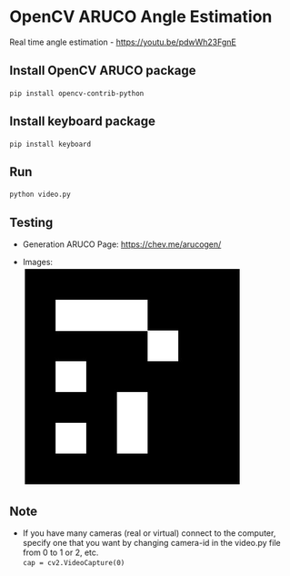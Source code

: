 # OpenCV ARUCO Angle Estimation
Real time angle estimation - https://youtu.be/pdwWh23FgnE


## Install OpenCV ARUCO package
`pip install opencv-contrib-python`  

## Install keyboard package
`pip install keyboard`  

## Run
`python video.py`  

## Testing
- Generation ARUCO Page: https://chev.me/arucogen/  

- Images:  
![21](5x5_1000.jpg)  

## Note
- If you have many cameras (real or virtual) connect to the computer, specify one that you want by changing camera-id in the video.py file from 0 to 1 or 2, etc.  
`cap = cv2.VideoCapture(0)`
